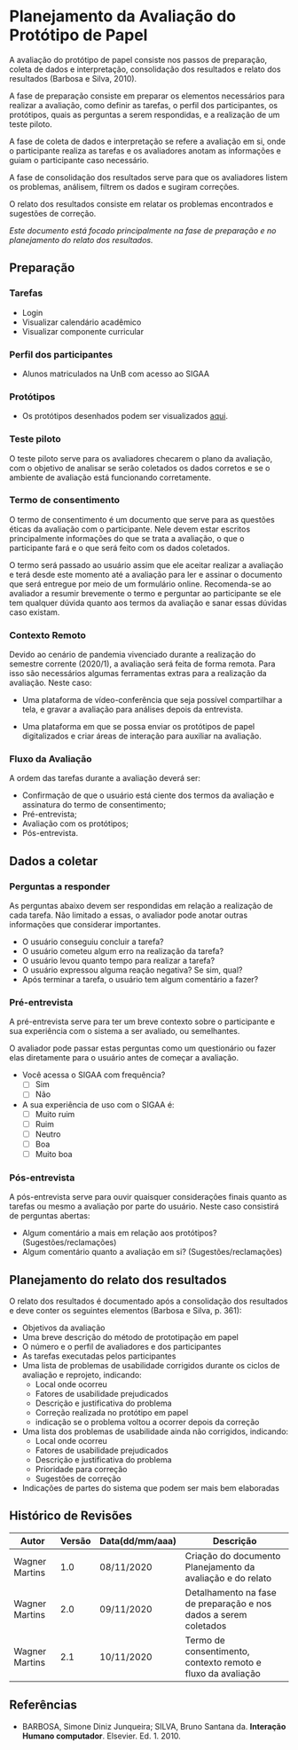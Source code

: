 # Planejamento da Avaliação do Protótipo de Papel

A avaliação do protótipo de papel consiste nos passos de preparação, coleta de dados e interpretação, consolidação dos resultados e relato dos resultados (Barbosa e Silva, 2010).

A fase de preparação consiste em preparar os elementos necessários para realizar a avaliação, como definir as tarefas, o perfil dos participantes, os protótipos, quais as perguntas a serem respondidas, e a realização de um teste piloto.

A fase de coleta de dados e interpretação se refere a avaliação em si, onde o participante realiza as tarefas e os avaliadores anotam as informações e guiam o participante caso necessário. 

A fase de consolidação dos resultados serve para que os avaliadores listem os problemas, análisem, filtrem os dados e sugiram correções. 

O relato dos resultados consiste em relatar os problemas encontrados e sugestões de correção.

_Este documento está focado principalmente na fase de preparação e no planejamento do relato dos resultados._

## Preparação

### Tarefas

- Login
- Visualizar calendário acadêmico
- Visualizar componente curricular

### Perfil dos participantes

- Alunos matriculados na UnB com acesso ao SIGAA

### Protótipos

- Os protótipos desenhados podem ser visualizados [aqui]().

### Teste piloto

O teste piloto serve para os avaliadores checarem o plano da avaliação, com o objetivo de analisar se serão coletados os dados corretos e se o ambiente de avaliação está funcionando corretamente.

### Termo de consentimento

O termo de consentimento é um documento que serve para as questões éticas da avaliação com o participante. Nele devem estar escritos principalmente informações do que se trata a avaliação, o que o participante fará e o que será feito com os dados coletados.

O termo será passado ao usuário assim que ele aceitar realizar a avaliação e terá desde este momento até a avaliação para ler e assinar o documento que será entregue por meio de um formulário online. Recomenda-se ao avaliador a resumir brevemente o termo e perguntar ao participante se ele tem qualquer dúvida quanto aos termos da avaliação e sanar essas dúvidas caso existam.

### Contexto Remoto

Devido ao cenário de pandemia vivenciado durante a realização do semestre corrente (2020/1), a avaliação será feita de forma remota. Para isso são necessários algumas ferramentas extras para a realização da avaliação. Neste caso:

- Uma plataforma de vídeo-conferência que seja possível compartilhar a tela, e gravar a avaliação para análises depois da entrevista. 

- Uma plataforma em que se possa enviar os protótipos de papel digitalizados e criar áreas de interação para auxiliar na avaliação.

### Fluxo da Avaliação

A ordem das tarefas durante a avaliação deverá ser:

- Confirmação de que o usuário está ciente dos termos da avaliação e assinatura do termo de consentimento;
- Pré-entrevista;
- Avaliação com os protótipos;
- Pós-entrevista.

## Dados a coletar

### Perguntas a responder

As perguntas abaixo devem ser respondidas em relação a realização de cada tarefa. Não limitado a essas, o avaliador pode anotar outras informações que considerar importantes.

- O usuário conseguiu concluir a tarefa?
- O usuário cometeu algum erro na realização da tarefa? 
- O usuário levou quanto tempo para realizar a tarefa?
- O usuário expressou alguma reação negativa? Se sim, qual?
- Após terminar a tarefa, o usuário tem algum comentário a fazer?

### Pré-entrevista

A pré-entrevista serve para ter um breve contexto sobre o participante e sua experiência com o sistema a ser avaliado, ou semelhantes.

O avaliador pode passar estas perguntas como um questionário ou fazer elas diretamente para o usuário antes de começar a avaliação.

- Você acessa o SIGAA com frequência?
    - [ ] Sim
    - [ ] Não
- A sua experiência de uso com o SIGAA é:
    - [ ] Muito ruim
    - [ ] Ruim
    - [ ] Neutro
    - [ ] Boa
    - [ ] Muito boa

### Pós-entrevista

A pós-entrevista serve para ouvir quaisquer considerações finais quanto as tarefas ou mesmo a avaliação por parte do usuário. Neste caso consistirá de perguntas abertas:

- Algum comentário a mais em relação aos protótipos? (Sugestões/reclamações)
- Algum comentário quanto a avaliação em si? (Sugestões/reclamações)

## Planejamento do relato dos resultados

O relato dos resultados é documentado após a consolidação dos resultados e deve conter os seguintes elementos (Barbosa e Silva, p. 361):

- Objetivos da avaliação
- Uma breve descrição do método de prototipação em papel
- O número e o perfil de avaliadores e dos participantes
- As tarefas executadas pelos participantes
- Uma lista de problemas de usabilidade corrigidos durante os ciclos de avaliação e reprojeto, indicando:   
    - Local onde ocorreu
    - Fatores de usabilidade prejudicados
    - Descrição e justificativa do problema
    - Correção realizada no protótipo em papel
    - indicação se o problema voltou a ocorrer depois da correção
- Uma lista dos problemas de usabilidade ainda não corrigidos, indicando:
    - Local onde ocorreu
    - Fatores de usabilidade prejudicados
    - Descrição e justificativa do problema
    - Prioridade para correção
    - Sugestões de correção
- Indicações de partes do sistema que podem ser mais bem elaboradas


## Histórico de Revisões

|Autor|Versão|Data(dd/mm/aaa)|Descrição
|-|-|-|-
|Wagner Martins| 1.0 | 08/11/2020 | Criação do documento<br>Planejamento da avaliação e do relato
|Wagner Martins| 2.0 | 09/11/2020 | Detalhamento na fase de preparação e nos dados a serem coletados
|Wagner Martins| 2.1 | 10/11/2020 | Termo de consentimento, contexto remoto e fluxo da avaliação

## Referências

* BARBOSA, Simone Diniz Junqueira; SILVA, Bruno Santana da. **Interação Humano computador**. Elsevier. Ed. 1. 2010.